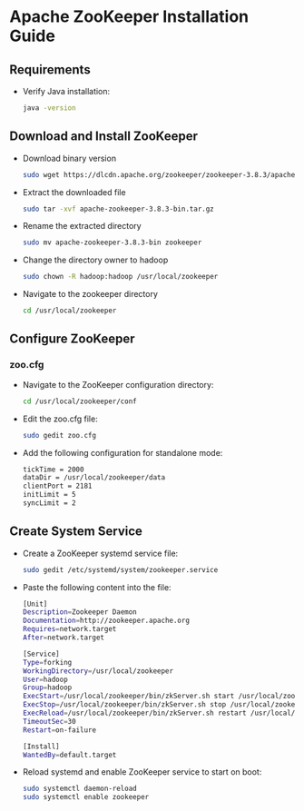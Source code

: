 
# Apache ZooKeeper Installation Guide

## Requirements

- Verify Java installation:
  ```bash
  java -version
  ```
## Download and Install ZooKeeper 

- Download binary version
    ```bash
    sudo wget https://dlcdn.apache.org/zookeeper/zookeeper-3.8.3/apache-zookeeper-3.8.3-bin.tar.gz
    ```

- Extract the downloaded file
    ```bash
    sudo tar -xvf apache-zookeeper-3.8.3-bin.tar.gz
    ```
- Rename the extracted directory
    ```bash
    sudo mv apache-zookeeper-3.8.3-bin zookeeper
    ```

- Change the directory owner to hadoop
    ```bash
    sudo chown -R hadoop:hadoop /usr/local/zookeeper
    ```

- Navigate to the zookeeper directory
    ```bash
    cd /usr/local/zookeeper
    ```

## Configure ZooKeeper
### zoo.cfg

- Navigate to the ZooKeeper configuration directory:
    ```bash
    cd /usr/local/zookeeper/conf
    ```

- Edit the zoo.cfg file:
    ```bash
    sudo gedit zoo.cfg
    ```
- Add the following configuration for standalone mode:
    ```bash
    tickTime = 2000
    dataDir = /usr/local/zookeeper/data
    clientPort = 2181
    initLimit = 5
    syncLimit = 2
    ```

## Create System Service

- Create a ZooKeeper systemd service file:
    ```bash
    sudo gedit /etc/systemd/system/zookeeper.service
    ```

- Paste the following content into the file:
    ```bash
    [Unit]
    Description=Zookeeper Daemon
    Documentation=http://zookeeper.apache.org
    Requires=network.target
    After=network.target
    
    [Service]    
    Type=forking
    WorkingDirectory=/usr/local/zookeeper
    User=hadoop
    Group=hadoop
    ExecStart=/usr/local/zookeeper/bin/zkServer.sh start /usr/local/zookeeper/conf/zoo.cfg
    ExecStop=/usr/local/zookeeper/bin/zkServer.sh stop /usr/local/zookeeper/conf/zoo.cfg
    ExecReload=/usr/local/zookeeper/bin/zkServer.sh restart /usr/local/zookeeper/conf/zoo.cfg
    TimeoutSec=30
    Restart=on-failure
    
    [Install]
    WantedBy=default.target
    ```
- Reload systemd and enable ZooKeeper service to start on boot:
    ```bash
    sudo systemctl daemon-reload
    sudo systemctl enable zookeeper
    ```


















